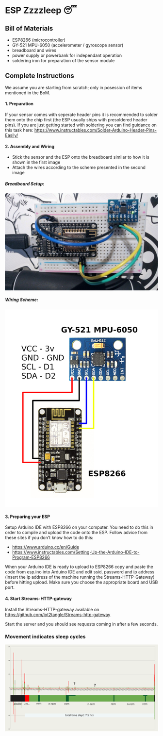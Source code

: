 # ESP Zzzzleep 😴

## Bill of Materials
- ESP8266 (microcontroller)
- GY-521 MPU-6050 (accelerometer / gyroscope sensor)
- breadboard and wires
- power supply or powerbank for independant operation
- soldering iron for preparation of the sensor module

## Complete Instructions
We assume you are starting from scratch; only in posession of items mentioned in the BoM.

#### 1. Preparation
If your sensor comes with seperate header pins it is recommended to solder them onto the chip first (the ESP usually ships with presoldered header pins). If you are just getting started with soldering you can find guidance on this task here: https://www.instructables.com/Solder-Arduino-Header-Pins-Easily/

#### 2. Assembly and Wiring
- Stick the sensor and the ESP onto the breadboard similar to how it is shown in the first image
- Attach the wires according to the scheme presented in the second image

##### Breadboard Setup:
![Alt text](./esp-with-sensor.jpg)

##### Wiring Scheme:
![Alt text](./ESP8266-wiring.png)

#### 3. Preparing your ESP
Setup Arduino IDE with ESP8266 on your computer. You need to do this in order to compile and upload the code onto the ESP. Follow advice from these sites if you don't know how to do this:
- https://www.arduino.cc/en/Guide
- https://www.instructables.com/Setting-Up-the-Arduino-IDE-to-Program-ESP8266

When your Arduino IDE is ready to upload to ESP8266 copy and paste the code from esp.ino into Arduino IDE and edit ssid, password and ip address (insert the ip address of the machine running the Streams-HTTP-Gateway) before hitting upload. Make sure you choose the appropriate board and USB port.

#### 4. Start Streams-HTTP-gateway
Install the Streams-HTTP-gateway available on https://github.com/iot2tangle/Streams-http-gateway

Start the server and you should see requests coming in after a few seconds.

### Movement indicates sleep cycles
![Alt text](./sleep-activity1.svg)
